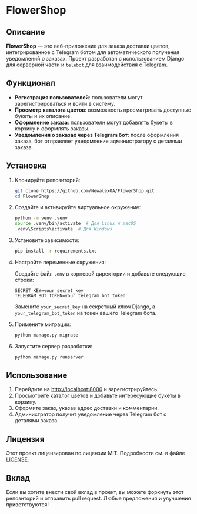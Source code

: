# FlowerShop

## Описание

**FlowerShop** — это веб-приложение для заказа доставки цветов, интегрированное с Telegram ботом для автоматического получения уведомлений о заказах. Проект разработан с использованием Django для серверной части и `telebot` для взаимодействия с Telegram.

## Функционал

- **Регистрация пользователей**: пользователи могут зарегистрироваться и войти в систему.
- **Просмотр каталога цветов**: возможность просматривать доступные букеты и их описание.
- **Оформление заказа**: пользователи могут добавлять букеты в корзину и оформлять заказы.
- **Уведомления о заказах через Telegram бот**: после оформления заказа, бот отправляет уведомление администратору с деталями заказа.

## Установка

1. Клонируйте репозиторий:

    ```bash
    git clone https://github.com/NewalexOA/FlowerShop.git
    cd FlowerShop
    ```

2. Создайте и активируйте виртуальное окружение:

    ```bash
    python -m venv .venv
    source .venv/bin/activate  # Для Linux и macOS
    .venv\Scripts\activate  # Для Windows
    ```

3. Установите зависимости:

    ```bash
    pip install -r requirements.txt
    ```

4. Настройте переменные окружения:

    Создайте файл `.env` в корневой директории и добавьте следующие строки:

    ```plaintext
    SECRET_KEY=your_secret_key
    TELEGRAM_BOT_TOKEN=your_telegram_bot_token
    ```

    Замените `your_secret_key` на секретный ключ Django, а `your_telegram_bot_token` на токен вашего Telegram бота.

5. Примените миграции:

    ```bash
    python manage.py migrate
    ```

6. Запустите сервер разработки:

    ```bash
    python manage.py runserver
    ```

## Использование

1. Перейдите на [http://localhost:8000](http://localhost:8000) и зарегистрируйтесь.
2. Просмотрите каталог цветов и добавьте интересующие букеты в корзину.
3. Оформите заказ, указав адрес доставки и комментарии.
4. Администратор получит уведомление через Telegram бот с деталями заказа.

## Лицензия

Этот проект лицензирован по лицензии MIT. Подробности см. в файле [LICENSE](./LICENSE).

## Вклад

Если вы хотите внести свой вклад в проект, вы можете форкнуть этот репозиторий и отправить pull request. Любые предложения и улучшения приветствуются!
